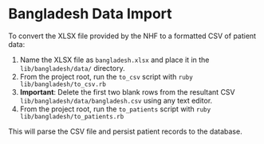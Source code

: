 # Bangladesh Data Import

To convert the XLSX file provided by the NHF to a formatted CSV of patient data:

1. Name the XLSX file as `bangladesh.xlsx` and place it in the `lib/bangladesh/data/` directory.
1. From the project root, run the `to_csv` script with `ruby lib/bangladesh/to_csv.rb`
1. **Important**: Delete the first two blank rows from the resultant CSV `lib/bangladesh/data/bangladesh.csv` using any
   text editor.
1. From the project root, run the `to_patients` script with `ruby lib/bangladesh/to_patients.rb`

This will parse the CSV file and persist patient records to the database.
